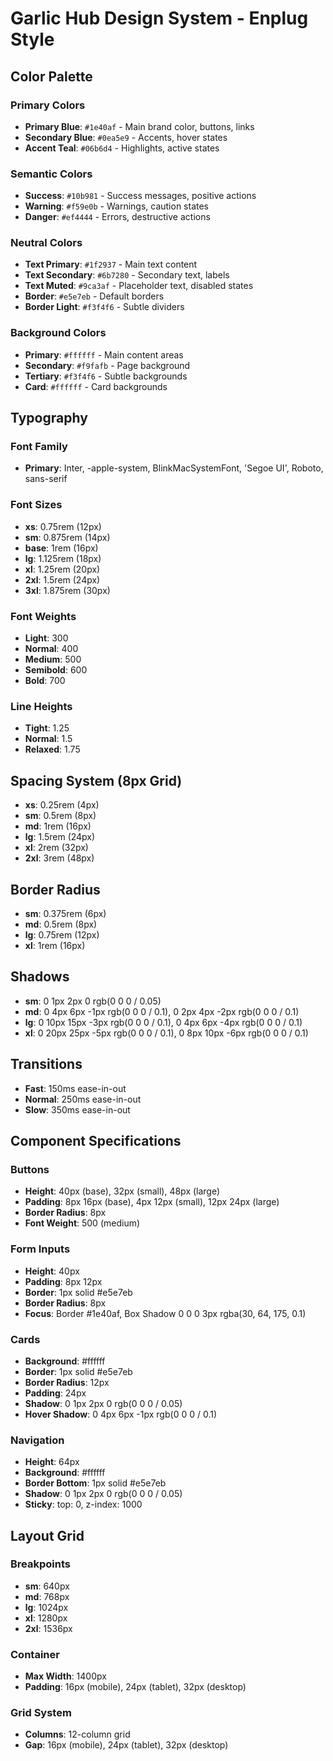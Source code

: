 # Garlic Hub Design System - Enplug Style

## Color Palette

### Primary Colors
- **Primary Blue**: `#1e40af` - Main brand color, buttons, links
- **Secondary Blue**: `#0ea5e9` - Accents, hover states
- **Accent Teal**: `#06b6d4` - Highlights, active states

### Semantic Colors
- **Success**: `#10b981` - Success messages, positive actions
- **Warning**: `#f59e0b` - Warnings, caution states
- **Danger**: `#ef4444` - Errors, destructive actions

### Neutral Colors
- **Text Primary**: `#1f2937` - Main text content
- **Text Secondary**: `#6b7280` - Secondary text, labels
- **Text Muted**: `#9ca3af` - Placeholder text, disabled states
- **Border**: `#e5e7eb` - Default borders
- **Border Light**: `#f3f4f6` - Subtle dividers

### Background Colors
- **Primary**: `#ffffff` - Main content areas
- **Secondary**: `#f9fafb` - Page background
- **Tertiary**: `#f3f4f6` - Subtle backgrounds
- **Card**: `#ffffff` - Card backgrounds

## Typography

### Font Family
- **Primary**: Inter, -apple-system, BlinkMacSystemFont, 'Segoe UI', Roboto, sans-serif

### Font Sizes
- **xs**: 0.75rem (12px)
- **sm**: 0.875rem (14px)
- **base**: 1rem (16px)
- **lg**: 1.125rem (18px)
- **xl**: 1.25rem (20px)
- **2xl**: 1.5rem (24px)
- **3xl**: 1.875rem (30px)

### Font Weights
- **Light**: 300
- **Normal**: 400
- **Medium**: 500
- **Semibold**: 600
- **Bold**: 700

### Line Heights
- **Tight**: 1.25
- **Normal**: 1.5
- **Relaxed**: 1.75

## Spacing System (8px Grid)

- **xs**: 0.25rem (4px)
- **sm**: 0.5rem (8px)
- **md**: 1rem (16px)
- **lg**: 1.5rem (24px)
- **xl**: 2rem (32px)
- **2xl**: 3rem (48px)

## Border Radius

- **sm**: 0.375rem (6px)
- **md**: 0.5rem (8px)
- **lg**: 0.75rem (12px)
- **xl**: 1rem (16px)

## Shadows

- **sm**: 0 1px 2px 0 rgb(0 0 0 / 0.05)
- **md**: 0 4px 6px -1px rgb(0 0 0 / 0.1), 0 2px 4px -2px rgb(0 0 0 / 0.1)
- **lg**: 0 10px 15px -3px rgb(0 0 0 / 0.1), 0 4px 6px -4px rgb(0 0 0 / 0.1)
- **xl**: 0 20px 25px -5px rgb(0 0 0 / 0.1), 0 8px 10px -6px rgb(0 0 0 / 0.1)

## Transitions

- **Fast**: 150ms ease-in-out
- **Normal**: 250ms ease-in-out
- **Slow**: 350ms ease-in-out

## Component Specifications

### Buttons
- **Height**: 40px (base), 32px (small), 48px (large)
- **Padding**: 8px 16px (base), 4px 12px (small), 12px 24px (large)
- **Border Radius**: 8px
- **Font Weight**: 500 (medium)

### Form Inputs
- **Height**: 40px
- **Padding**: 8px 12px
- **Border**: 1px solid #e5e7eb
- **Border Radius**: 8px
- **Focus**: Border #1e40af, Box Shadow 0 0 0 3px rgba(30, 64, 175, 0.1)

### Cards
- **Background**: #ffffff
- **Border**: 1px solid #e5e7eb
- **Border Radius**: 12px
- **Padding**: 24px
- **Shadow**: 0 1px 2px 0 rgb(0 0 0 / 0.05)
- **Hover Shadow**: 0 4px 6px -1px rgb(0 0 0 / 0.1)

### Navigation
- **Height**: 64px
- **Background**: #ffffff
- **Border Bottom**: 1px solid #e5e7eb
- **Shadow**: 0 1px 2px 0 rgb(0 0 0 / 0.05)
- **Sticky**: top: 0, z-index: 1000

## Layout Grid

### Breakpoints
- **sm**: 640px
- **md**: 768px
- **lg**: 1024px
- **xl**: 1280px
- **2xl**: 1536px

### Container
- **Max Width**: 1400px
- **Padding**: 16px (mobile), 24px (tablet), 32px (desktop)

### Grid System
- **Columns**: 12-column grid
- **Gap**: 16px (mobile), 24px (tablet), 32px (desktop)